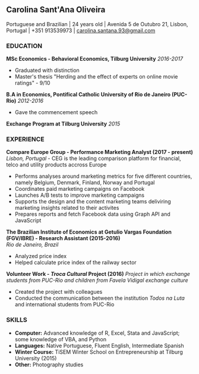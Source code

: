 ## Carolina Sant'Ana Oliveira   
Portuguese and Brazilian | 24 years old |
Avenida 5 de Outubro 21, Lisbon, Portugal | +351 913539973 | carolina.santana.93@gmail.com

### EDUCATION
**MSc Economics - Behavioral Economics, Tilburg University** *2016-2017*

  - Graduated with distinction
  - Master's thesis "Herding and the effect of experts on online movie ratings" - 9/10
  
**B.A in Economics, Pontifical Catholic University of Rio de Janeiro (PUC-Rio)** *2012-2016*

  - Gave the commencement speech
  
**Exchange Program at Tilburg University** *2015*

### EXPERIENCE
**Compare Europe Group - Performance Marketing Analyst (2017 - present)**
*Lisbon, Portugal*
      - CEG is the leading comparison platform for financial, telco and utility products accross Europe
- Performs analyses around marketing metrics for five different countries, namely Belgium, Denmark, Finland, Norway and Portugal
- Coordinates paid marketing campaigns on Facebook
- Launches A/B tests to improve marketing campaigns
- Supports the design and the content marketing teams deliviring marketing insights related to their activites
- Prepares reports and fetch Facebook data using Graph API and JavaScript

**The Brazilian Institute of Economics at Getulio Vargas Foundation (FGV/IBRE) - Research Assistant (2015-2016)**            
*Rio de Janeiro, Brazil*         
- Analyzed price index
- Helped calculate price index of the railway sector

**Volunteer Work - *Troca Cultural* Project (2016)**
*Project in which exchange students from PUC-Rio and children from Favela Vidigal exchange culture*
- Created the project with colleagues
- Conducted the communication between the institution *Todos na Luta* and international students from PUC-Rio

### SKILLS
- **Computer:** Advanced knowledge of R, Excel, Stata and JavaScript; some knowledge of VBA, and Python
- **Languages:** Native Portuguese, Fluent English, Intermediate Spanish
- **Winter Course:** TiSEM Winter School on Entrepreneurship at Tilburg University (2015)
- **Other:** Photography studies
